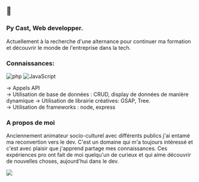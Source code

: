 ## 🙂

### Py Cast, Web developper.

Actuellement à la recherche d'une alternance pour continuer ma formation et découvrir le monde de l'entreprise dans la tech.

### Connaissances:

![php](https://img.shields.io/badge/-php-black?style=flat-square&logo=php)
![JavaScript](https://img.shields.io/badge/-JavaScript-black?style=flat-square&logo=javascript) 

-> Appels API  
-> Utilisation de base de données : CRUD, display de données de manière dynamique 
-> Utilisation de librairie créatives: GSAP, Tree.  
-> Utilisation de frameworks : node, express

### A propos de moi

Anciennement animateur socio-culturel avec différents publics j'ai entamé ma reconvertion vers le dev. C'est un domaine qui m'a toujours intéressé et c'est avec plaisir que j'apprend partage mes connaissances. 
Ces expériences pro ont fait de moi quelqu'un de curieux et qui aime découvrir de nouvelles choses, aujourd'hui dans le dev.  

![](https://media.giphy.com/media/100ZrPdxOM2zBe/giphy.gif)
